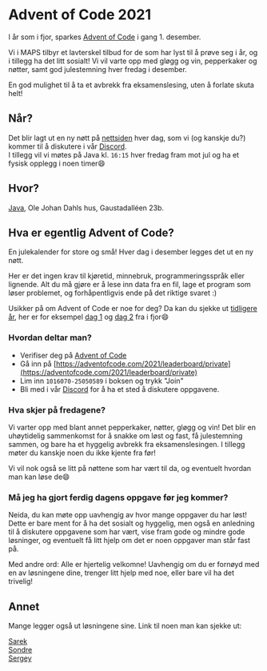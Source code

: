 # Advent of Code 2021
I år som i fjor, sparkes [Advent of Code](https://adventofcode.com/) i gang 1. desember.

Vi i MAPS tilbyr et lavterskel tilbud for de som har lyst til å prøve seg i år, og i tillegg ha det litt sosialt! 
Vi vil varte opp med gløgg og vin, pepperkaker og nøtter, samt god julestemning hver fredag i desember.

En god mulighet til å ta et avbrekk fra eksamenslesing, uten å forlate skuta helt!

## Når?
Det blir lagt ut en ny nøtt på [nettsiden](https://adventofcode.com/) hver dag, som vi (og kanskje du?) kommer til å diskutere i vår [Discord](https://discord.gg/VWr6Xj3QZS). \
I tillegg vil vi møtes på Java kl. `16:15` hver fredag fram mot jul og ha et fysisk opplegg i noen timer😄

## Hvor?
[Java](https://ifirom.no/2/2423), Ole Johan Dahls hus, Gaustadalléen 23b.


## Hva er egentlig Advent of Code?
En julekalender for store og små! Hver dag i desember legges det ut en ny nøtt.

Her er det ingen krav til kjøretid, minnebruk, programmeringsspråk eller lignende. Alt du må gjøre er å lese inn data fra en fil, lage et program som løser problemet, og forhåpentligvis ende på det riktige svaret :)

Usikker på om Advent of Code er noe for deg? Da kan du sjekke ut [tidligere år](https://adventofcode.com/2021/events), her er for eksempel [dag 1](https://adventofcode.com/2020/day/1) og [dag 2](https://adventofcode.com/2020/day/2) fra i fjor😄


### Hvordan deltar man?
- Verifiser deg på [Advent of Code](https://adventofcode.com/)
- Gå inn på [https://adventofcode.com/2021/leaderboard/private](https://adventofcode.com/2021/leaderboard/private)
- Lim inn `1016070-25050589` i boksen og trykk "Join"
- Bli med i vår [Discord](https://discord.gg/VWr6Xj3QZS) for å ha et sted å diskutere oppgavene.


### Hva skjer på fredagene?
Vi varter opp med blant annet pepperkaker, nøtter, gløgg og vin! Det blir en uhøytidelig sammenkomst for å snakke om løst og fast, få julestemning sammen, og bare ha et hyggelig avbrekk fra eksamenslesingen. I tillegg møter du kanskje noen du ikke kjente fra før!

Vi vil nok også se litt på nøttene som har vært til da, og eventuelt hvordan man kan løse de😄


### Må jeg ha gjort ferdig dagens oppgave før jeg kommer?
Neida, du kan møte opp uavhengig av hvor mange oppgaver du har løst! Dette er bare ment for å ha det sosialt og hyggelig, men også en anledning til å diskutere oppgavene som har vært, vise fram gode og mindre gode løsninger, og eventuelt få litt hjelp om det er noen oppgaver man står fast på.

Med andre ord: Alle er hjertelig velkomne! Uavhengig om du er fornøyd med en av løsningene dine, trenger litt hjelp med noe, eller bare vil ha det trivelig!


## Annet
Mange legger også ut løsningene sine. Link til noen man kan sjekke ut:

[Sarek](https://github.com/sarsko/aoc-2020) \
[Sondre](https://github.com/sondresl/AdventOfCode) \
[Sergey](https://github.com/sergiosja/AdventOfCode)
